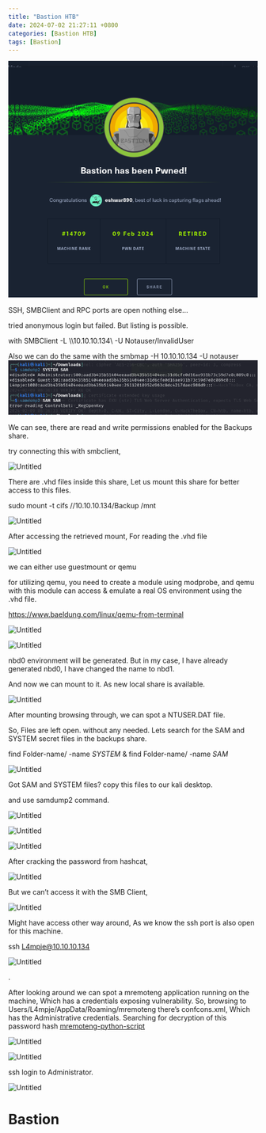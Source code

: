 ```yaml
---
title: "Bastion HTB"
date: 2024-07-02 21:27:11 +0800
categories: [Bastion HTB]
tags: [Bastion]
---
```


![alt text](images/1.png)

SSH, SMBClient and RPC ports are open nothing else…

tried anonymous login but failed. But listing is possible. 

with SMBClient -L \\\\10.10.10.134\\ -U Notauser/InvalidUser

Also we can do the same with the smbmap -H 10.10.10.134 -U notauser
![alt text](images/3.png)

We can see, there are read and write permissions enabled for the Backups share.

try connecting this with smbclient, 

![Untitled](https://prod-files-secure.s3.us-west-2.amazonaws.com/efc222bf-a41d-420a-a741-6e9264ec1eac/66d69863-98fd-4005-b05e-c0879cb6da59/Untitled.png)

There are .vhd files inside this share, Let us mount this share for better access to this files.

sudo mount -t cifs //10.10.10.134/Backup /mnt 

![Untitled](https://prod-files-secure.s3.us-west-2.amazonaws.com/efc222bf-a41d-420a-a741-6e9264ec1eac/d1f4ea5f-e08a-4f39-8b7f-e53afc24ab2a/Untitled.png)

After accessing the retrieved mount, For reading the .vhd file

![Untitled](https://prod-files-secure.s3.us-west-2.amazonaws.com/efc222bf-a41d-420a-a741-6e9264ec1eac/c7f4a81e-c4ef-4ada-9e16-2928964c0999/Untitled.png)

we can either use guestmount or qemu 

for utilizing qemu, you need to create a module using modprobe, and qemu with this module can access & emulate a real OS environment using the .vhd file.

https://www.baeldung.com/linux/qemu-from-terminal

![Untitled](https://prod-files-secure.s3.us-west-2.amazonaws.com/efc222bf-a41d-420a-a741-6e9264ec1eac/654a39d8-55a7-4d67-b212-f8989133241a/Untitled.png)

![Untitled](https://prod-files-secure.s3.us-west-2.amazonaws.com/efc222bf-a41d-420a-a741-6e9264ec1eac/04f4689f-a91e-4fcc-9709-4263974bf08f/Untitled.png)

nbd0 environment will be generated. But in my case, I have already generated nbd0, I have changed the name to nbd1.

And now we can mount to it. As new local share is available.

![Untitled](https://prod-files-secure.s3.us-west-2.amazonaws.com/efc222bf-a41d-420a-a741-6e9264ec1eac/b3a212e9-f857-427c-b6c5-685c78fdcf1c/Untitled.png)

After mounting browsing through, we can spot a NTUSER.DAT file.

So, Files are left open. without any needed. Lets search for the SAM and SYSTEM secret files in the backups share.

find Folder-name/ -name *SYSTEM* & find Folder-name/ -name *SAM*

![Untitled](https://prod-files-secure.s3.us-west-2.amazonaws.com/efc222bf-a41d-420a-a741-6e9264ec1eac/1ae4993b-0c5c-4f2f-9d04-a9070bfbdf9a/Untitled.png)

Got SAM and SYSTEM files? copy this files to our kali desktop.

and use samdump2 command.

![Untitled](https://prod-files-secure.s3.us-west-2.amazonaws.com/efc222bf-a41d-420a-a741-6e9264ec1eac/be77f683-4645-488f-94be-73fb4f56058f/Untitled.png)

![Untitled](https://prod-files-secure.s3.us-west-2.amazonaws.com/efc222bf-a41d-420a-a741-6e9264ec1eac/f14af560-c0e8-404c-a3d1-460e4a127cc2/Untitled.png)

![Untitled](https://prod-files-secure.s3.us-west-2.amazonaws.com/efc222bf-a41d-420a-a741-6e9264ec1eac/3164128c-4b57-46a0-8067-9499552ca128/Untitled.png)

After cracking the password from hashcat,

![Untitled](https://prod-files-secure.s3.us-west-2.amazonaws.com/efc222bf-a41d-420a-a741-6e9264ec1eac/81c452ac-6f49-4629-8157-09c435c8bec0/Untitled.png)

But we can’t access it with the SMB Client,

![Untitled](https://prod-files-secure.s3.us-west-2.amazonaws.com/efc222bf-a41d-420a-a741-6e9264ec1eac/8975bd91-040b-4b32-aa0e-6f38de54f17e/Untitled.png)

Might have access other way around, As we know the ssh port is also open for this machine. 

ssh L4mpje@10.10.10.134

![Untitled](https://prod-files-secure.s3.us-west-2.amazonaws.com/efc222bf-a41d-420a-a741-6e9264ec1eac/251319c2-03a6-44ef-a744-8ce397cee9de/Untitled.png)

.

After looking around we can spot a mremoteng application running on the machine, Which has a credentials exposing vulnerability. So, browsing to Users/L4mpje/AppData/Roaming/mremoteng there’s  confcons.xml, Which has the Administrative credentials. Searching for decryption of this password hash [mremoteng-python-script](https://github.com/kmahyyg/mremoteng-decrypt/blob/master/mremoteng_decrypt.py)

![Untitled](https://prod-files-secure.s3.us-west-2.amazonaws.com/efc222bf-a41d-420a-a741-6e9264ec1eac/434775ad-6c35-4ee1-bec2-2d9226c4a6c4/Untitled.png)

![Untitled](https://prod-files-secure.s3.us-west-2.amazonaws.com/efc222bf-a41d-420a-a741-6e9264ec1eac/a0172928-4a2f-4ec0-8880-1ddde4bad666/Untitled.png)

ssh login to Administrator.

![Untitled](https://prod-files-secure.s3.us-west-2.amazonaws.com/efc222bf-a41d-420a-a741-6e9264ec1eac/34cf0bfc-f715-46a2-b756-dca45b6b33e1/Untitled.png)
# Bastion
